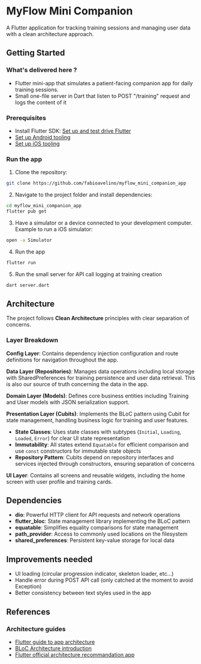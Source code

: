 # MyFlow Mini Companion

A Flutter application for tracking training sessions and managing user data with a clean architecture approach.

## Getting Started

### What's delivered here ?

- Flutter mini-app that simulates a patient-facing companion app for daily training
sessions.
- Small one-file server in Dart that listen to POST "/training" request and logs the content of it

### Prerequisites

- Install Flutter SDK: [Set up and test drive Flutter](https://docs.flutter.dev/get-started/quick)
- [Set up Android tooling](https://docs.flutter.dev/platform-integration/android/setup)
- [Set up iOS tooling](https://docs.flutter.dev/platform-integration/ios/setup)

### Run the app

1. Clone the repository:

```bash
git clone https://github.com/fabioavelino/myflow_mini_companion_app
```

2. Navigate to the project folder and install dependencies:

```bash
cd myflow_mini_companion_app
flutter pub get
```

3. Have a simulator or a device connected to your development computer. Example to run a iOS simulator:
```bash
open -a Simulator
```

4. Run the app

```bash
flutter run
```

5. Run the small server for API call logging at training creation
```bash
dart server.dart
```

## Architecture

The project follows **Clean Architecture** principles with clear separation of concerns.

### Layer Breakdown

**Config Layer**: Contains dependency injection configuration and route definitions for navigation throughout the app.

**Data Layer (Repositories)**: Manages data operations including local storage with SharedPreferences for training persistence and user data retrieval. This is also our source of truth concerning the data in the app.

**Domain Layer (Models)**: Defines core business entities including Training and User models with JSON serialization support.

**Presentation Layer (Cubits)**: Implements the BLoC pattern using Cubit for state management, handling business logic for training and user features.
  - **State Classes**: Uses state classes with subtypes (`Initial`, `Loading`, `Loaded`, `Error`) for clear UI state representation
  - **Immutability**: All states extend `Equatable` for efficient comparison and use `const` constructors for immutable state objects
  - **Repository Pattern**: Cubits depend on repository interfaces and services injected through constructors, ensuring separation of concerns

**UI Layer**: Contains all screens and reusable widgets, including the home screen with user profile and training cards.

## Dependencies

- **dio**: Powerful HTTP client for API requests and network operations
- **flutter_bloc**: State management library implementing the BLoC pattern
- **equatable**: Simplifies equality comparisons for state management
- **path_provider**: Access to commonly used locations on the filesystem
- **shared_preferences**: Persistent key-value storage for local data

## Improvements needed

- UI loading (circular progression indicator, skeleton loader, etc...)
- Handle error during POST API call (only catched at the moment to avoid Exception)
- Better consistency between text styles used in the app

## References

### Architecture guides

- [Flutter guide to app architecture](https://docs.flutter.dev/app-architecture/guide)
- [BLoC Architecture introduction](https://bloclibrary.dev/architecture/)
- [Flutter official architecture recommandation app](https://github.com/flutter/samples/tree/main/compass_app)
